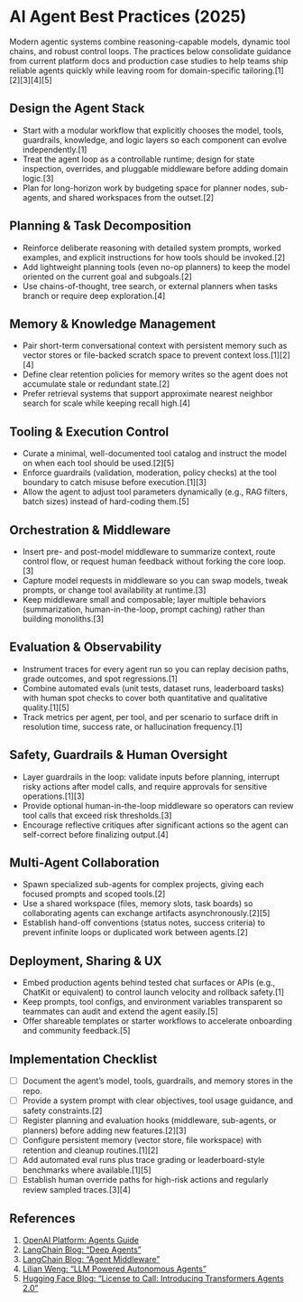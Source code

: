 # AI Agent Best Practices (2025)

Modern agentic systems combine reasoning-capable models, dynamic tool chains, and robust control loops. The practices below consolidate guidance from current platform docs and production case studies to help teams ship reliable agents quickly while leaving room for domain-specific tailoring.[1][2][3][4][5]

## Design the Agent Stack
- Start with a modular workflow that explicitly chooses the model, tools, guardrails, knowledge, and logic layers so each component can evolve independently.[1]
- Treat the agent loop as a controllable runtime; design for state inspection, overrides, and pluggable middleware before adding domain logic.[3]
- Plan for long-horizon work by budgeting space for planner nodes, sub-agents, and shared workspaces from the outset.[2]

## Planning & Task Decomposition
- Reinforce deliberate reasoning with detailed system prompts, worked examples, and explicit instructions for how tools should be invoked.[2]
- Add lightweight planning tools (even no-op planners) to keep the model oriented on the current goal and subgoals.[2]
- Use chains-of-thought, tree search, or external planners when tasks branch or require deep exploration.[4]

## Memory & Knowledge Management
- Pair short-term conversational context with persistent memory such as vector stores or file-backed scratch space to prevent context loss.[1][2][4]
- Define clear retention policies for memory writes so the agent does not accumulate stale or redundant state.[2]
- Prefer retrieval systems that support approximate nearest neighbor search for scale while keeping recall high.[4]

## Tooling & Execution Control
- Curate a minimal, well-documented tool catalog and instruct the model on when each tool should be used.[2][5]
- Enforce guardrails (validation, moderation, policy checks) at the tool boundary to catch misuse before execution.[1][3]
- Allow the agent to adjust tool parameters dynamically (e.g., RAG filters, batch sizes) instead of hard-coding them.[5]

## Orchestration & Middleware
- Insert pre- and post-model middleware to summarize context, route control flow, or request human feedback without forking the core loop.[3]
- Capture model requests in middleware so you can swap models, tweak prompts, or change tool availability at runtime.[3]
- Keep middleware small and composable; layer multiple behaviors (summarization, human-in-the-loop, prompt caching) rather than building monoliths.[3]

## Evaluation & Observability
- Instrument traces for every agent run so you can replay decision paths, grade outcomes, and spot regressions.[1]
- Combine automated evals (unit tests, dataset runs, leaderboard tasks) with human spot checks to cover both quantitative and qualitative quality.[1][5]
- Track metrics per agent, per tool, and per scenario to surface drift in resolution time, success rate, or hallucination frequency.[1]

## Safety, Guardrails & Human Oversight
- Layer guardrails in the loop: validate inputs before planning, interrupt risky actions after model calls, and require approvals for sensitive operations.[1][3]
- Provide optional human-in-the-loop middleware so operators can review tool calls that exceed risk thresholds.[3]
- Encourage reflective critiques after significant actions so the agent can self-correct before finalizing output.[4]

## Multi-Agent Collaboration
- Spawn specialized sub-agents for complex projects, giving each focused prompts and scoped tools.[2]
- Use a shared workspace (files, memory slots, task boards) so collaborating agents can exchange artifacts asynchronously.[2][5]
- Establish hand-off conventions (status notes, success criteria) to prevent infinite loops or duplicated work between agents.[2]

## Deployment, Sharing & UX
- Embed production agents behind tested chat surfaces or APIs (e.g., ChatKit or equivalent) to control launch velocity and rollback safety.[1]
- Keep prompts, tool configs, and environment variables transparent so teammates can audit and extend the agent easily.[5]
- Offer shareable templates or starter workflows to accelerate onboarding and community feedback.[5]

## Implementation Checklist
- [ ] Document the agent’s model, tools, guardrails, and memory stores in the repo.
- [ ] Provide a system prompt with clear objectives, tool usage guidance, and safety constraints.[2]
- [ ] Register planning and evaluation hooks (middleware, sub-agents, or planners) before adding new features.[2][3]
- [ ] Configure persistent memory (vector store, file workspace) with retention and cleanup routines.[1][2]
- [ ] Add automated eval runs plus trace grading or leaderboard-style benchmarks where available.[1][5]
- [ ] Establish human override paths for high-risk actions and regularly review sampled traces.[3][4]

## References
1. [OpenAI Platform: Agents Guide](https://platform.openai.com/docs/guides/agents)
2. [LangChain Blog: “Deep Agents”](https://blog.langchain.dev/deep-agents/)
3. [LangChain Blog: “Agent Middleware”](https://blog.langchain.dev/agent-middleware/)
4. [Lilian Weng: “LLM Powered Autonomous Agents”](https://lilianweng.github.io/posts/2023-06-23-agent/)
5. [Hugging Face Blog: “License to Call: Introducing Transformers Agents 2.0”](https://huggingface.co/blog/agents)
